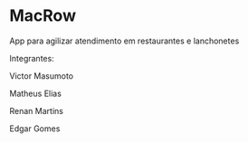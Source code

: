 # MacRow
App para agilizar atendimento em restaurantes e lanchonetes 

Integrantes:

Victor Masumoto

Matheus Elias

Renan Martins

Edgar Gomes
